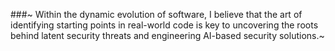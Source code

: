 ###~ Within the dynamic evolution of software, I believe that the art of identifying starting points in real-world code is key to uncovering the roots behind latent security threats and engineering AI-based security solutions.~

<!--
Github metrics for displaying metrics on development profile
**spr593/spr593** is a ✨ _special_ ✨ repository because its `README.md` (this file) appears on your GitHub profile.

Here are some ideas to get you started:

- 🔭 I’m currently working on ...
- 🌱 I’m currently learning ...
- 👯 I’m looking to collaborate on ...
- 🤔 I’m looking for help with ...
- 💬 Ask me about ...
- 📫 How to reach me: ...
- 😄 Pronouns: ...
- ⚡ Fun fact: ...
-->
